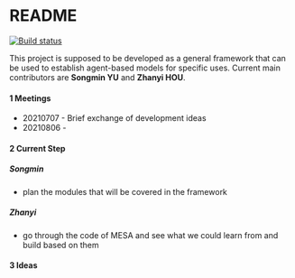 # README
[![Build status](https://travis-ci.com/SongminYu/ABM_Framework.svg?token=hUQyFUyaU39xjrgo3fuu&branch=master)](https://travis-ci.com/SongminYu)


This project is supposed to be developed as a general framework that can be used to establish agent-based models for specific uses. Current main contributors are **Songmin YU** and **Zhanyi HOU**. 



#### 1 Meetings

- 20210707 - Brief exchange of development ideas
- 20210806 - 



#### 2 Current Step

##### Songmin

- plan the modules that will be covered in the framework

##### Zhanyi

- go through the code of MESA and see what we could learn from and build based on them



#### 3 Ideas






